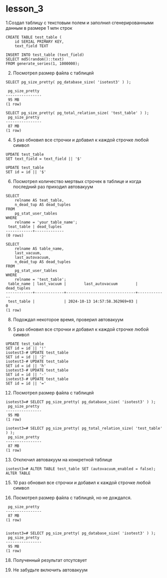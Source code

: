 # lesson_3

1.Создал таблицу с текстовым полем и заполнил сгенерированными данным в размере 1 млн строк
```
CREATE TABLE test_table (
    id SERIAL PRIMARY KEY,
    text_field TEXT
```
```
INSERT INTO test_table (text_field)
SELECT md5(random()::text)
FROM generate_series(1, 1000000);
```

2. Посмотрел размер файла с таблицей
   
```
SELECT pg_size_pretty( pg_database_size( 'isotest3' ) );

 pg_size_pretty
----------------
 95 MB
(1 row)
```

```
SELECT pg_size_pretty( pg_total_relation_size( 'test_table' ) );
 pg_size_pretty
----------------
 87 MB
(1 row)
```

   
4. 5 раз обновил все строчки и добавил к каждой строчке любой символ
```
UPDATE test_table
SET text_field = text_field || '$'

UPDATE test_table
SET id = id || '$'
```
   
6. Посмотрел количество мертвых строчек в таблице и когда последний раз приходил автовакуум
```
SELECT
    relname AS teat_table,
    n_dead_tup AS dead_tuples
FROM
    pg_stat_user_tables
WHERE
    relname = 'your_table_name';
 teat_table | dead_tuples
------------+-------------
(0 rows)
```
```
SELECT
    relname AS table_name,
    last_vacuum,
    last_autovacuum,
    n_dead_tup AS dead_tuples
FROM
    pg_stat_user_tables
WHERE
    relname = 'test_table';
 table_name | last_vacuum |        last_autovacuum        | dead_tuples
------------+-------------+-------------------------------+-------------
 test_table |             | 2024-10-13 14:57:58.362969+03 |           0
(1 row)
```


8. Подождал некоторое время, проверил автовакуум
   
10. 5 раз обновил все строчки и добавил к каждой строчке любой символ
```
UPDATE test_table
SET id = id || '!'
isotest3-# UPDATE test_table
SET id = id || '2'
isotest3-# UPDATE test_table
SET id = id || 'h'
isotest3-# UPDATE test_table
SET id = id || '-'
isotest3-# UPDATE test_table
SET id = id || '='
```
  
12. Посмотрел размер файла с таблицей
```
isotest3=# SELECT pg_size_pretty( pg_database_size( 'isotest3' ) );
 pg_size_pretty
----------------
 95 MB
(1 row)
```
```
isotest3=# SELECT pg_size_pretty( pg_total_relation_size( 'test_table' ) );
 pg_size_pretty
----------------
 87 MB
(1 row)
```
    
13. Отключил автовакуум на конкретной таблице
 ```
isotest3=# ALTER TABLE test_table SET (autovacuum_enabled = false);
ALTER TABLE
```
    
15. 10 раз обновил все строчки и добавил к каждой строчке любой символ
    
16. Посмотрел размер файла с таблицей, но не дождался.
```isotest3=# SELECT pg_size_pretty( pg_total_relation_size( 'test_table' ) );
 pg_size_pretty
----------------
 87 MB
(1 row)
```
```

isotest3=# SELECT pg_size_pretty( pg_database_size( 'isotest3' ) );
 pg_size_pretty
----------------
 95 MB
(1 row)
```    
18. Полученный результат отсутсвует
    
19. Не забудьте включить автовакуум

